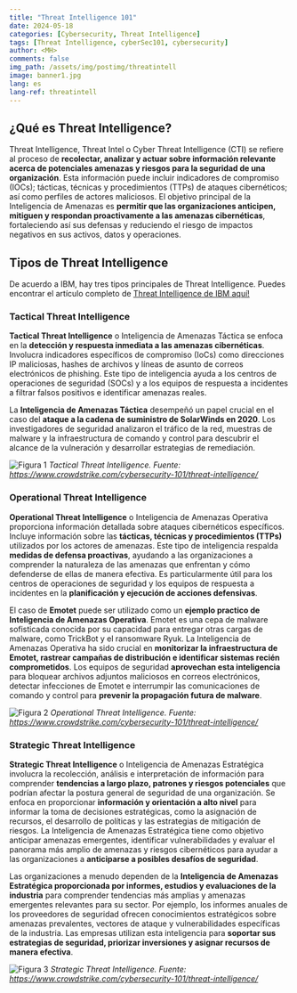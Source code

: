 ```yaml
---
title: "Threat Intelligence 101"
date: 2024-05-18
categories: [Cybersecurity, Threat Intelligence]
tags: [Threat Intelligence, cyberSec101, cybersecurity]
author: <MH>
comments: false
img_path: /assets/img/postimg/threatintell
image: banner1.jpg
lang: es
lang-ref: threatintell
---
```


## ¿Qué es Threat Intelligence?

Threat Intelligence, Threat Intel o Cyber Threat Intelligence (CTI) se refiere al proceso de **recolectar, analizar y actuar sobre información relevante acerca de potenciales amenazas y riesgos para la seguridad de una organización**. Esta información puede incluir indicadores de compromiso (IOCs); tácticas, técnicas y procedimientos (TTPs) de ataques cibernéticos; así como perfiles de actores maliciosos. El objetivo principal de la Inteligencia de Amenazas es **permitir que las organizaciones anticipen, mitiguen y respondan proactivamente a las amenazas cibernéticas**, fortaleciendo así sus defensas y reduciendo el riesgo de impactos negativos en sus activos, datos y operaciones.

## Tipos de Threat Intelligence

De acuerdo a IBM, hay tres tipos principales de Threat Intelligence. Puedes encontrar el artículo completo de [Threat Intelligence de IBM aquí!](https://www.ibm.com/topics/threat-intelligence#Types+of+threat+intelligence)

### Tactical Threat Intelligence
**Tactical Threat Intelligence** o Inteligencia de Amenazas Táctica se enfoca en la **detección y respuesta inmediata a las amenazas cibernéticas**. Involucra indicadores específicos de compromiso (IoCs) como direcciones IP maliciosas, hashes de archivos y líneas de asunto de correos electrónicos de phishing. Este tipo de inteligencia ayuda a los centros de operaciones de seguridad (SOCs) y a los equipos de respuesta a incidentes a filtrar falsos positivos e identificar amenazas reales.

La **Inteligencia de Amenazas Táctica** desempeñó un papel crucial en el caso del **ataque a la cadena de suministro de SolarWinds en 2020**. Los investigadores de seguridad analizaron el tráfico de la red, muestras de malware y la infraestructura de comando y control para descubrir el alcance de la vulneración y desarrollar estrategias de remediación.

![Figura 1](1.png)
*Tactical Threat Intelligence.
Fuente: https://www.crowdstrike.com/cybersecurity-101/threat-intelligence/*

### Operational Threat Intelligence
**Operational Threat Intelligence** o Inteligencia de Amenazas Operativa proporciona información detallada sobre ataques cibernéticos específicos. Incluye información sobre las **tácticas, técnicas y procedimientos (TTPs)** utilizados por los actores de amenazas. Este tipo de inteligencia respalda **medidas de defensa proactivas**, ayudando a las organizaciones a comprender la naturaleza de las amenazas que enfrentan y cómo defenderse de ellas de manera efectiva. Es particularmente útil para los centros de operaciones de seguridad y los equipos de respuesta a incidentes en la **planificación y ejecución de acciones defensivas**.

El caso de **Emotet** puede ser utilizado como un **ejemplo practico de Inteligencia de Amenazas Operativa**. Emotet es una cepa de malware sofisticada conocida por su capacidad para entregar otras cargas de malware, como TrickBot y el ransomware Ryuk. La Inteligencia de Amenazas Operativa ha sido crucial en **monitorizar la infraestructura de Emotet, rastrear campañas de distribución e identificar sistemas recién comprometidos**. Los equipos de seguridad **aprovechan esta inteligencia** para bloquear archivos adjuntos maliciosos en correos electrónicos, detectar infecciones de Emotet e interrumpir las comunicaciones de comando y control para **prevenir la propagación futura de malware**.

![Figura 2](2.png)
*Operational Threat Intelligence.
Fuente: https://www.crowdstrike.com/cybersecurity-101/threat-intelligence/*

### Strategic Threat Intelligence
**Strategic Threat Intelligence** o Inteligencia de Amenazas Estratégica involucra la recolección, análisis e interpretación de información para comprender **tendencias a largo plazo, patrones y riesgos potenciales** que podrían afectar la postura general de seguridad de una organización. Se enfoca en proporcionar **información y orientación a alto nivel** para informar la toma de decisiones estratégicas, como la asignación de recursos, el desarrollo de políticas y las estrategias de mitigación de riesgos. La Inteligencia de Amenazas Estratégica tiene como objetivo anticipar amenazas emergentes, identificar vulnerabilidades y evaluar el panorama más amplio de amenazas y riesgos cibernéticos para ayudar a las organizaciones a **anticiparse a posibles desafíos de seguridad**.

Las organizaciones a menudo dependen de la **Inteligencia de Amenazas Estratégica proporcionada por informes, estudios y evaluaciones de la industria** para comprender tendencias más amplias y amenazas emergentes relevantes para su sector. Por ejemplo, los informes anuales de los proveedores de seguridad ofrecen conocimientos estratégicos sobre amenazas prevalentes, vectores de ataque y vulnerabilidades específicas de la industria. Las empresas utilizan esta inteligencia para **soportar sus estrategias de seguridad, priorizar inversiones y asignar recursos de manera efectiva**.

![Figura 3](3.png)
*Strategic Threat Intelligence.
Fuente: https://www.crowdstrike.com/cybersecurity-101/threat-intelligence/*
